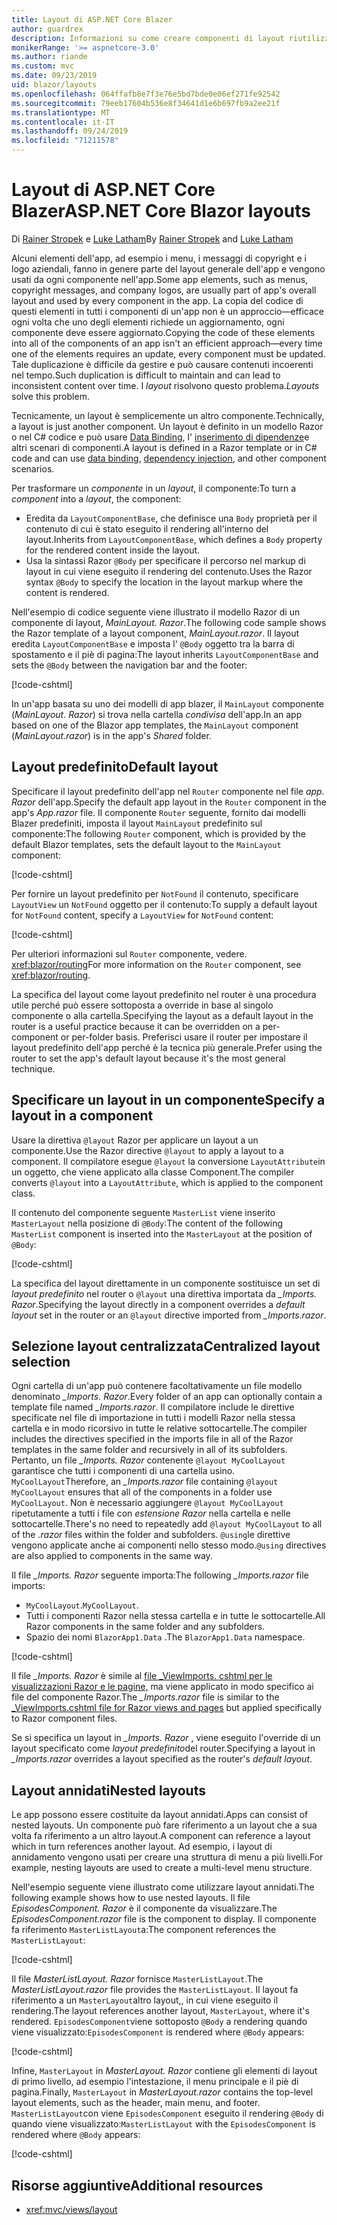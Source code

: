 ```yaml
---
title: Layout di ASP.NET Core Blazer
author: guardrex
description: Informazioni su come creare componenti di layout riutilizzabili per le app blazer.
monikerRange: '>= aspnetcore-3.0'
ms.author: riande
ms.custom: mvc
ms.date: 09/23/2019
uid: blazor/layouts
ms.openlocfilehash: 064ffafb8e7f3e76e5bd7bde0e06ef271fe92542
ms.sourcegitcommit: 79eeb17604b536e8f34641d1e6b697fb9a2ee21f
ms.translationtype: MT
ms.contentlocale: it-IT
ms.lasthandoff: 09/24/2019
ms.locfileid: "71211578"
---
```

# <a name="aspnet-core-blazor-layouts"></a><span data-ttu-id="ab5bd-103">Layout di ASP.NET Core Blazer</span><span class="sxs-lookup"><span data-stu-id="ab5bd-103">ASP.NET Core Blazor layouts</span></span>

<span data-ttu-id="ab5bd-104">Di [Rainer Stropek](https://www.timecockpit.com) e [Luke Latham](https://github.com/guardrex)</span><span class="sxs-lookup"><span data-stu-id="ab5bd-104">By [Rainer Stropek](https://www.timecockpit.com) and [Luke Latham](https://github.com/guardrex)</span></span>

<span data-ttu-id="ab5bd-105">Alcuni elementi dell'app, ad esempio i menu, i messaggi di copyright e i logo aziendali, fanno in genere parte del layout generale dell'app e vengono usati da ogni componente nell'app.</span><span class="sxs-lookup"><span data-stu-id="ab5bd-105">Some app elements, such as menus, copyright messages, and company logos, are usually part of app's overall layout and used by every component in the app.</span></span> <span data-ttu-id="ab5bd-106">La copia del codice di questi elementi in tutti i componenti di un'app non è un approccio&mdash;efficace ogni volta che uno degli elementi richiede un aggiornamento, ogni componente deve essere aggiornato.</span><span class="sxs-lookup"><span data-stu-id="ab5bd-106">Copying the code of these elements into all of the components of an app isn't an efficient approach&mdash;every time one of the elements requires an update, every component must be updated.</span></span> <span data-ttu-id="ab5bd-107">Tale duplicazione è difficile da gestire e può causare contenuti incoerenti nel tempo.</span><span class="sxs-lookup"><span data-stu-id="ab5bd-107">Such duplication is difficult to maintain and can lead to inconsistent content over time.</span></span> <span data-ttu-id="ab5bd-108">I *layout* risolvono questo problema.</span><span class="sxs-lookup"><span data-stu-id="ab5bd-108">*Layouts* solve this problem.</span></span>

<span data-ttu-id="ab5bd-109">Tecnicamente, un layout è semplicemente un altro componente.</span><span class="sxs-lookup"><span data-stu-id="ab5bd-109">Technically, a layout is just another component.</span></span> <span data-ttu-id="ab5bd-110">Un layout è definito in un modello Razor o nel C# codice e può usare [Data Binding](xref:blazor/components#data-binding), l' [inserimento di dipendenze](xref:blazor/dependency-injection)e altri scenari di componenti.</span><span class="sxs-lookup"><span data-stu-id="ab5bd-110">A layout is defined in a Razor template or in C# code and can use [data binding](xref:blazor/components#data-binding), [dependency injection](xref:blazor/dependency-injection), and other component scenarios.</span></span>

<span data-ttu-id="ab5bd-111">Per trasformare un *componente* in un *layout*, il componente:</span><span class="sxs-lookup"><span data-stu-id="ab5bd-111">To turn a *component* into a *layout*, the component:</span></span>

* <span data-ttu-id="ab5bd-112">Eredita da `LayoutComponentBase`, che definisce una `Body` proprietà per il contenuto di cui è stato eseguito il rendering all'interno del layout.</span><span class="sxs-lookup"><span data-stu-id="ab5bd-112">Inherits from `LayoutComponentBase`, which defines a `Body` property for the rendered content inside the layout.</span></span>
* <span data-ttu-id="ab5bd-113">Usa la sintassi Razor `@Body` per specificare il percorso nel markup di layout in cui viene eseguito il rendering del contenuto.</span><span class="sxs-lookup"><span data-stu-id="ab5bd-113">Uses the Razor syntax `@Body` to specify the location in the layout markup where the content is rendered.</span></span>

<span data-ttu-id="ab5bd-114">Nell'esempio di codice seguente viene illustrato il modello Razor di un componente di layout, *MainLayout. Razor*.</span><span class="sxs-lookup"><span data-stu-id="ab5bd-114">The following code sample shows the Razor template of a layout component, *MainLayout.razor*.</span></span> <span data-ttu-id="ab5bd-115">Il layout eredita `LayoutComponentBase` e imposta l' `@Body` oggetto tra la barra di spostamento e il piè di pagina:</span><span class="sxs-lookup"><span data-stu-id="ab5bd-115">The layout inherits `LayoutComponentBase` and sets the `@Body` between the navigation bar and the footer:</span></span>

[!code-cshtml[](layouts/sample_snapshot/3.x/MainLayout.razor?highlight=1,13)]

<span data-ttu-id="ab5bd-116">In un'app basata su uno dei modelli di app blazer, il `MainLayout` componente (*MainLayout. Razor*) si trova nella cartella *condivisa* dell'app.</span><span class="sxs-lookup"><span data-stu-id="ab5bd-116">In an app based on one of the Blazor app templates, the `MainLayout` component (*MainLayout.razor*) is in the app's *Shared* folder.</span></span>

## <a name="default-layout"></a><span data-ttu-id="ab5bd-117">Layout predefinito</span><span class="sxs-lookup"><span data-stu-id="ab5bd-117">Default layout</span></span>

<span data-ttu-id="ab5bd-118">Specificare il layout predefinito dell'app nel `Router` componente nel file *app. Razor* dell'app.</span><span class="sxs-lookup"><span data-stu-id="ab5bd-118">Specify the default app layout in the `Router` component in the app's *App.razor* file.</span></span> <span data-ttu-id="ab5bd-119">Il componente `Router` seguente, fornito dai modelli Blazer predefiniti, imposta il layout `MainLayout` predefinito sul componente:</span><span class="sxs-lookup"><span data-stu-id="ab5bd-119">The following `Router` component, which is provided by the default Blazor templates, sets the default layout to the `MainLayout` component:</span></span>

[!code-cshtml[](layouts/sample_snapshot/3.x/App1.razor?highlight=3)]

<span data-ttu-id="ab5bd-120">Per fornire un layout predefinito per `NotFound` il contenuto, specificare `LayoutView` un `NotFound` oggetto per il contenuto:</span><span class="sxs-lookup"><span data-stu-id="ab5bd-120">To supply a default layout for `NotFound` content, specify a `LayoutView` for `NotFound` content:</span></span>

[!code-cshtml[](layouts/sample_snapshot/3.x/App2.razor?highlight=6-9)]

<span data-ttu-id="ab5bd-121">Per ulteriori informazioni sul `Router` componente, vedere. <xref:blazor/routing></span><span class="sxs-lookup"><span data-stu-id="ab5bd-121">For more information on the `Router` component, see <xref:blazor/routing>.</span></span>

<span data-ttu-id="ab5bd-122">La specifica del layout come layout predefinito nel router è una procedura utile perché può essere sottoposta a override in base al singolo componente o alla cartella.</span><span class="sxs-lookup"><span data-stu-id="ab5bd-122">Specifying the layout as a default layout in the router is a useful practice because it can be overridden on a per-component or per-folder basis.</span></span> <span data-ttu-id="ab5bd-123">Preferisci usare il router per impostare il layout predefinito dell'app perché è la tecnica più generale.</span><span class="sxs-lookup"><span data-stu-id="ab5bd-123">Prefer using the router to set the app's default layout because it's the most general technique.</span></span>

## <a name="specify-a-layout-in-a-component"></a><span data-ttu-id="ab5bd-124">Specificare un layout in un componente</span><span class="sxs-lookup"><span data-stu-id="ab5bd-124">Specify a layout in a component</span></span>

<span data-ttu-id="ab5bd-125">Usare la direttiva `@layout` Razor per applicare un layout a un componente.</span><span class="sxs-lookup"><span data-stu-id="ab5bd-125">Use the Razor directive `@layout` to apply a layout to a component.</span></span> <span data-ttu-id="ab5bd-126">Il compilatore esegue `@layout` la conversione `LayoutAttribute`in un oggetto, che viene applicato alla classe Component.</span><span class="sxs-lookup"><span data-stu-id="ab5bd-126">The compiler converts `@layout` into a `LayoutAttribute`, which is applied to the component class.</span></span>

<span data-ttu-id="ab5bd-127">Il contenuto del componente seguente `MasterList` viene inserito `MasterLayout` nella posizione di `@Body`:</span><span class="sxs-lookup"><span data-stu-id="ab5bd-127">The content of the following `MasterList` component is inserted into the `MasterLayout` at the position of `@Body`:</span></span>

[!code-cshtml[](layouts/sample_snapshot/3.x/MasterList.razor?highlight=1)]

<span data-ttu-id="ab5bd-128">La specifica del layout direttamente in un componente sostituisce un set di *layout predefinito* nel router o `@layout` una direttiva importata da *_Imports. Razor*.</span><span class="sxs-lookup"><span data-stu-id="ab5bd-128">Specifying the layout directly in a component overrides a *default layout* set in the router or an `@layout` directive imported from *_Imports.razor*.</span></span>

## <a name="centralized-layout-selection"></a><span data-ttu-id="ab5bd-129">Selezione layout centralizzata</span><span class="sxs-lookup"><span data-stu-id="ab5bd-129">Centralized layout selection</span></span>

<span data-ttu-id="ab5bd-130">Ogni cartella di un'app può contenere facoltativamente un file modello denominato *_Imports. Razor*.</span><span class="sxs-lookup"><span data-stu-id="ab5bd-130">Every folder of an app can optionally contain a template file named *_Imports.razor*.</span></span> <span data-ttu-id="ab5bd-131">Il compilatore include le direttive specificate nel file di importazione in tutti i modelli Razor nella stessa cartella e in modo ricorsivo in tutte le relative sottocartelle.</span><span class="sxs-lookup"><span data-stu-id="ab5bd-131">The compiler includes the directives specified in the imports file in all of the Razor templates in the same folder and recursively in all of its subfolders.</span></span> <span data-ttu-id="ab5bd-132">Pertanto, un file *_Imports. Razor* contenente `@layout MyCoolLayout` garantisce che tutti i componenti di una cartella usino. `MyCoolLayout`</span><span class="sxs-lookup"><span data-stu-id="ab5bd-132">Therefore, an *_Imports.razor* file containing `@layout MyCoolLayout` ensures that all of the components in a folder use `MyCoolLayout`.</span></span> <span data-ttu-id="ab5bd-133">Non è necessario aggiungere `@layout MyCoolLayout` ripetutamente a tutti i file con *estensione Razor* nella cartella e nelle sottocartelle.</span><span class="sxs-lookup"><span data-stu-id="ab5bd-133">There's no need to repeatedly add `@layout MyCoolLayout` to all of the *.razor* files within the folder and subfolders.</span></span> <span data-ttu-id="ab5bd-134">`@using`le direttive vengono applicate anche ai componenti nello stesso modo.</span><span class="sxs-lookup"><span data-stu-id="ab5bd-134">`@using` directives are also applied to components in the same way.</span></span>

<span data-ttu-id="ab5bd-135">Il file *_Imports. Razor* seguente importa:</span><span class="sxs-lookup"><span data-stu-id="ab5bd-135">The following *_Imports.razor* file imports:</span></span>

* <span data-ttu-id="ab5bd-136">`MyCoolLayout`.</span><span class="sxs-lookup"><span data-stu-id="ab5bd-136">`MyCoolLayout`.</span></span>
* <span data-ttu-id="ab5bd-137">Tutti i componenti Razor nella stessa cartella e in tutte le sottocartelle.</span><span class="sxs-lookup"><span data-stu-id="ab5bd-137">All Razor components in the same folder and any subfolders.</span></span>
* <span data-ttu-id="ab5bd-138">Spazio dei nomi `BlazorApp1.Data` .</span><span class="sxs-lookup"><span data-stu-id="ab5bd-138">The `BlazorApp1.Data` namespace.</span></span>
 
[!code-cshtml[](layouts/sample_snapshot/3.x/_Imports.razor)]

<span data-ttu-id="ab5bd-139">Il file *_Imports. Razor* è simile al [file _ViewImports. cshtml per le visualizzazioni Razor e le pagine,](xref:mvc/views/layout#importing-shared-directives) ma viene applicato in modo specifico ai file del componente Razor.</span><span class="sxs-lookup"><span data-stu-id="ab5bd-139">The *_Imports.razor* file is similar to the [_ViewImports.cshtml file for Razor views and pages](xref:mvc/views/layout#importing-shared-directives) but applied specifically to Razor component files.</span></span>

<span data-ttu-id="ab5bd-140">Se si specifica un layout in *_Imports. Razor* , viene eseguito l'override di un layout specificato come *layout predefinito*del router.</span><span class="sxs-lookup"><span data-stu-id="ab5bd-140">Specifying a layout in *_Imports.razor* overrides a layout specified as the router's *default layout*.</span></span>

## <a name="nested-layouts"></a><span data-ttu-id="ab5bd-141">Layout annidati</span><span class="sxs-lookup"><span data-stu-id="ab5bd-141">Nested layouts</span></span>

<span data-ttu-id="ab5bd-142">Le app possono essere costituite da layout annidati.</span><span class="sxs-lookup"><span data-stu-id="ab5bd-142">Apps can consist of nested layouts.</span></span> <span data-ttu-id="ab5bd-143">Un componente può fare riferimento a un layout che a sua volta fa riferimento a un altro layout.</span><span class="sxs-lookup"><span data-stu-id="ab5bd-143">A component can reference a layout which in turn references another layout.</span></span> <span data-ttu-id="ab5bd-144">Ad esempio, i layout di annidamento vengono usati per creare una struttura di menu a più livelli.</span><span class="sxs-lookup"><span data-stu-id="ab5bd-144">For example, nesting layouts are used to create a multi-level menu structure.</span></span>

<span data-ttu-id="ab5bd-145">Nell'esempio seguente viene illustrato come utilizzare layout annidati.</span><span class="sxs-lookup"><span data-stu-id="ab5bd-145">The following example shows how to use nested layouts.</span></span> <span data-ttu-id="ab5bd-146">Il file *EpisodesComponent. Razor* è il componente da visualizzare.</span><span class="sxs-lookup"><span data-stu-id="ab5bd-146">The *EpisodesComponent.razor* file is the component to display.</span></span> <span data-ttu-id="ab5bd-147">Il componente fa riferimento `MasterListLayout`a:</span><span class="sxs-lookup"><span data-stu-id="ab5bd-147">The component references the `MasterListLayout`:</span></span>

[!code-cshtml[](layouts/sample_snapshot/3.x/EpisodesComponent.razor?highlight=1)]

<span data-ttu-id="ab5bd-148">Il file *MasterListLayout. Razor* fornisce `MasterListLayout`.</span><span class="sxs-lookup"><span data-stu-id="ab5bd-148">The *MasterListLayout.razor* file provides the `MasterListLayout`.</span></span> <span data-ttu-id="ab5bd-149">Il layout fa riferimento a un `MasterLayout`altro layout,, in cui viene eseguito il rendering.</span><span class="sxs-lookup"><span data-stu-id="ab5bd-149">The layout references another layout, `MasterLayout`, where it's rendered.</span></span> <span data-ttu-id="ab5bd-150">`EpisodesComponent`viene sottoposto `@Body` a rendering quando viene visualizzato:</span><span class="sxs-lookup"><span data-stu-id="ab5bd-150">`EpisodesComponent` is rendered where `@Body` appears:</span></span>

[!code-cshtml[](layouts/sample_snapshot/3.x/MasterListLayout.razor?highlight=1,9)]

<span data-ttu-id="ab5bd-151">Infine, `MasterLayout` in *MasterLayout. Razor* contiene gli elementi di layout di primo livello, ad esempio l'intestazione, il menu principale e il piè di pagina.</span><span class="sxs-lookup"><span data-stu-id="ab5bd-151">Finally, `MasterLayout` in *MasterLayout.razor* contains the top-level layout elements, such as the header, main menu, and footer.</span></span> <span data-ttu-id="ab5bd-152">`MasterListLayout`con viene `EpisodesComponent` eseguito il rendering `@Body` di quando viene visualizzato:</span><span class="sxs-lookup"><span data-stu-id="ab5bd-152">`MasterListLayout` with the `EpisodesComponent` is rendered where `@Body` appears:</span></span>

[!code-cshtml[](layouts/sample_snapshot/3.x/MasterLayout.razor?highlight=6)]

## <a name="additional-resources"></a><span data-ttu-id="ab5bd-153">Risorse aggiuntive</span><span class="sxs-lookup"><span data-stu-id="ab5bd-153">Additional resources</span></span>

* <xref:mvc/views/layout>
